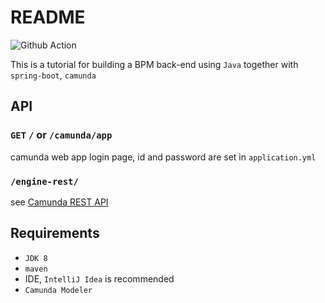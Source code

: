 # README

![Github Action](https://github.com/BruceKangCN/workflow-demo/actions/workflows/maven.yml/badge.svg)

This is a tutorial for building a BPM back-end using `Java` together with `spring-boot`, `camunda`

## API

### **`GET`** `/` or `/camunda/app`

camunda web app login page, id and password are set in `application.yml`

### `/engine-rest/`

see [Camunda REST API](https://docs.camunda.org/manual/7.15/reference/rest/)

## Requirements

* `JDK 8`
* `maven`
* IDE, `IntelliJ Idea` is recommended
* `Camunda Modeler`
